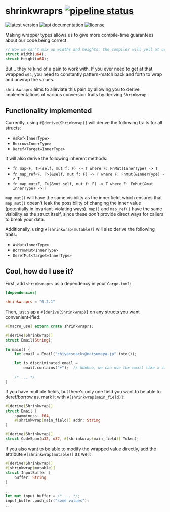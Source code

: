 # shrinkwraprs [![pipeline status](https://gitlab.com/williamyaoh/shrinkwraprs/badges/master/pipeline.svg)](https://gitlab.com/williamyaoh/shrinkwraprs/commits/master)

[![latest version](https://img.shields.io/crates/v/shrinkwraprs.svg)](https://crates.io/crates/shrinkwraprs)
[![api documentation](https://docs.rs/shrinkwraprs/badge.svg)](https://docs.rs/shrinkwraprs)
[![license](https://img.shields.io/badge/license-BSD--3-ff69b4.svg)](https://gitlab.com/williamyaoh/shrinkwraprs/blob/master/LICENSE)

Making wrapper types allows us to give more compile-time
guarantees about our code being correct:

```rust
// Now we can't mix up widths and heights; the compiler will yell at us!
struct Width(u64);
struct Height(u64);
```

But... they're kind of a pain to work with. If you ever need to get at
that wrapped `u64`, you need to constantly pattern-match back and forth
to wrap and unwrap the values.

`shrinkwraprs` aims to alleviate this pain by allowing you to derive
implementations of various conversion traits by deriving
`Shrinkwrap`.

## Functionality implemented

Currently, using `#[derive(Shrinkwrap)]` will derive the following traits
for all structs:

* `AsRef<InnerType>`
* `Borrow<InnerType>`
* `Deref<Target=InnerType>`

It will also derive the following inherent methods:

* `fn map<F, T>(self, mut f: F) -> T where F: FnMut(InnerType) -> T`
* `fn map_ref<F, T>(&self, mut f: F) -> T where F: FnMut(&InnerType) -> T`
* `fn map_mut<F, T>(&mut self, mut f: F) -> T where F: FnMut(&mut InnerType) -> T`

`map_mut()` will have the same visibility as the inner field, which ensures
that `map_mut()` doesn't leak the possibility of changing the inner value
(potentially in invariant-violating ways). `map()` and `map_ref()` have the
same visibility as the struct itself, since these *don't* provide direct
ways for callers to break your data.

Additionally, using `#[shrinkwrap(mutable)]` will also
derive the following traits:

* `AsMut<InnerType>`
* `BorrowMut<InnerType>`
* `DerefMut<Target=InnerType>`

## Cool, how do I use it?

First, add `shrinkwraprs` as a dependency in your `Cargo.toml`:

```toml
[dependencies]

shrinkwraprs = "0.2.1"
```

Then, just slap a `#[derive(Shrinkwrap)]` on any structs you want
convenient-ified:

```rust
#[macro_use] extern crate shrinkwraprs;

#[derive(Shrinkwrap)]
struct Email(String);

fn main() {
    let email = Email("chiya+snacks@natsumeya.jp".into());

    let is_discriminated_email =
        email.contains("+");  // Woohoo, we can use the email like a string!

    /* ... */
}
```

If you have multiple fields, but there's only one field you want to be able
to deref/borrow as, mark it with `#[shrinkwrap(main_field)]`:

```rust
#[derive(Shrinkwrap)]
struct Email {
    spamminess: f64,
    #[shrinkwrap(main_field)] addr: String
}

#[derive(Shrinkwrap)]
struct CodeSpan(u32, u32, #[shrinkwrap(main_field)] Token);
```

If you also want to be able to modify the wrapped value directly,
add the attribute `#[shrinkwrap(mutable)]` as well:

```rust
#[derive(Shrinkwrap)]
#[shrinkwrap(mutable)]
struct InputBuffer {
    buffer: String
}

...
let mut input_buffer = /* ... */;
input_buffer.push_str("some values");
...
```
